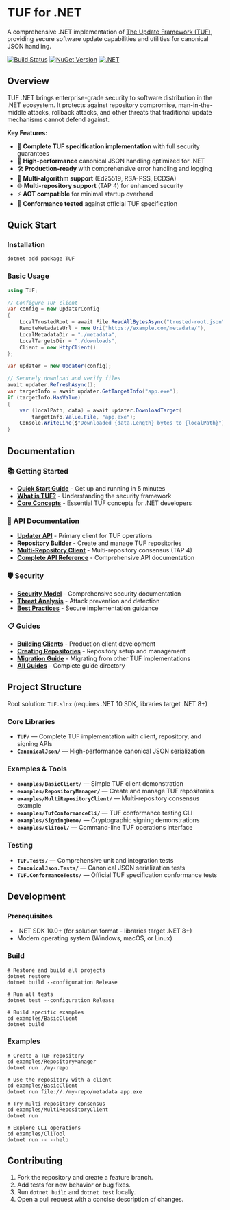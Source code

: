 # TUF for .NET

A comprehensive .NET implementation of [The Update Framework (TUF)](https://theupdateframework.io/), providing secure software update capabilities and utilities for canonical JSON handling.

[![Build Status](https://github.com/baronfel/tuf-dotnet/actions/workflows/build.yml/badge.svg)](https://github.com/baronfel/tuf-dotnet/actions)
[![NuGet Version](https://img.shields.io/nuget/v/TUF.svg)](https://www.nuget.org/packages/TUF/)
[![.NET](https://img.shields.io/badge/.NET-8.0%2B-blue.svg)](https://dotnet.microsoft.com/)

## Overview

TUF .NET brings enterprise-grade security to software distribution in the .NET ecosystem. It protects against repository compromise, man-in-the-middle attacks, rollback attacks, and other threats that traditional update mechanisms cannot defend against.

**Key Features:**
- 🔐 **Complete TUF specification implementation** with full security guarantees
- 🚀 **High-performance** canonical JSON handling optimized for .NET
- 🛠️ **Production-ready** with comprehensive error handling and logging
- 🔑 **Multi-algorithm support** (Ed25519, RSA-PSS, ECDSA)
- 🌐 **Multi-repository support** (TAP 4) for enhanced security
- ⚡ **AOT compatible** for minimal startup overhead
- 🧪 **Conformance tested** against official TUF specification

## Quick Start

### Installation
```shell
dotnet add package TUF
```

### Basic Usage
```csharp
using TUF;

// Configure TUF client
var config = new UpdaterConfig
{
    LocalTrustedRoot = await File.ReadAllBytesAsync("trusted-root.json"),
    RemoteMetadataUrl = new Uri("https://example.com/metadata/"),
    LocalMetadataDir = "./metadata",
    LocalTargetsDir = "./downloads",
    Client = new HttpClient()
};

var updater = new Updater(config);

// Securely download and verify files
await updater.RefreshAsync();
var targetInfo = await updater.GetTargetInfo("app.exe");
if (targetInfo.HasValue)
{
    var (localPath, data) = await updater.DownloadTarget(
        targetInfo.Value.File, "app.exe");
    Console.WriteLine($"Downloaded {data.Length} bytes to {localPath}");
}
```

## Documentation

### 📚 **Getting Started**
- **[Quick Start Guide](docs/guides/quick-start.md)** - Get up and running in 5 minutes
- **[What is TUF?](docs/guides/what-is-tuf.md)** - Understanding the security framework
- **[Core Concepts](docs/guides/core-concepts.md)** - Essential TUF concepts for .NET developers

### 📖 **API Documentation**
- **[Updater API](docs/api/updater.md)** - Primary client for TUF operations
- **[Repository Builder](docs/api/repository-builder.md)** - Create and manage TUF repositories  
- **[Multi-Repository Client](docs/api/multi-repository-client.md)** - Multi-repository consensus (TAP 4)
- **[Complete API Reference](docs/api/)** - Comprehensive API documentation

### 🛡️ **Security**
- **[Security Model](docs/security/security-model.md)** - Comprehensive security documentation
- **[Threat Analysis](docs/security/threat-analysis.md)** - Attack prevention and detection
- **[Best Practices](docs/security/implementation-practices.md)** - Secure implementation guidance

### 📋 **Guides**
- **[Building Clients](docs/guides/building-clients.md)** - Production client development
- **[Creating Repositories](docs/guides/creating-repositories.md)** - Repository setup and management
- **[Migration Guide](docs/guides/migration.md)** - Migrating from other TUF implementations
- **[All Guides](docs/guides/)** - Complete guide directory

## Project Structure

Root solution: `TUF.slnx` (requires .NET 10 SDK, libraries target .NET 8+)

### Core Libraries
- **`TUF/`** — Complete TUF implementation with client, repository, and signing APIs
- **`CanonicalJson/`** — High-performance canonical JSON serialization

### Examples & Tools
- **`examples/BasicClient/`** — Simple TUF client demonstration
- **`examples/RepositoryManager/`** — Create and manage TUF repositories
- **`examples/MultiRepositoryClient/`** — Multi-repository consensus example
- **`examples/TufConformanceCli/`** — TUF conformance testing CLI
- **`examples/SigningDemo/`** — Cryptographic signing demonstrations
- **`examples/CliTool/`** — Command-line TUF operations interface

### Testing
- **`TUF.Tests/`** — Comprehensive unit and integration tests
- **`CanonicalJson.Tests/`** — Canonical JSON serialization tests  
- **`TUF.ConformanceTests/`** — Official TUF specification conformance tests

## Development

### Prerequisites
- .NET SDK 10.0+ (for solution format - libraries target .NET 8+)
- Modern operating system (Windows, macOS, or Linux)

### Build
```shell
# Restore and build all projects
dotnet restore
dotnet build --configuration Release

# Run all tests
dotnet test --configuration Release

# Build specific examples
cd examples/BasicClient
dotnet build
```

### Examples
```shell
# Create a TUF repository
cd examples/RepositoryManager
dotnet run ./my-repo

# Use the repository with a client
cd examples/BasicClient
dotnet run file://./my-repo/metadata app.exe

# Try multi-repository consensus
cd examples/MultiRepositoryClient
dotnet run

# Explore CLI operations
cd examples/CliTool
dotnet run -- --help
```

## Contributing

1. Fork the repository and create a feature branch.
2. Add tests for new behavior or bug fixes.
3. Run `dotnet build` and `dotnet test` locally.
4. Open a pull request with a concise description of changes.